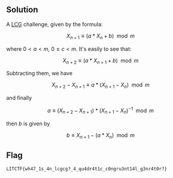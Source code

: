## Solution
A [LCG](https://en.wikipedia.org/wiki/Linear_congruential_generator) challenge, given by the formula:

$$
X_{n + 1} \equiv (a * X_n + b) \mod{m}
$$

where $0 \lt a \lt m$, $0 \leq c \lt m$. It's easily to see that:

$$
X_{n + 2} \equiv (a * X_{n + 1} + b) \mod{m}
$$

Subtracting them, we have

$$
X_{n+2} - X_{n+1} \equiv a * (X_{n+1} - X_{n}) \mod{m}
$$

and finally

$$
a \equiv (X_{n+2} - X_{n+1}) * (X_{n+1} - X_{n})^{-1} \mod{m}
$$


then $b$ is given by

$$
b \equiv X_{n+1} - (a * X_{n}) \mod{m}
$$


## Flag
```
LITCTF{wh47_1s_4n_lcgcg?_4_qu4dr4t1c_c0ngru3nt14l_g3nr4t0r?}
```